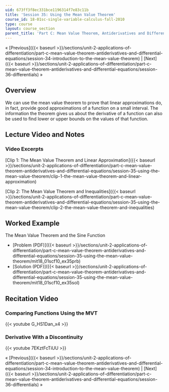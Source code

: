 ```yaml
---
uid: 673ff3f8ec331bce1196314f7e83c11b
title: 'Session 35: Using the Mean Value Theorem'
course_id: 18-01sc-single-variable-calculus-fall-2010
type: course
layout: course_section
parent_title: 'Part C: Mean Value Theorem, Antiderivatives and Differential Equations'
---
```


« [Previous]({{< baseurl >}}/sections/unit-2-applications-of-differentiation/part-c-mean-value-theorem-antiderivatives-and-differential-equations/session-34-introduction-to-the-mean-value-theorem) | [Next]({{< baseurl >}}/sections/unit-2-applications-of-differentiation/part-c-mean-value-theorem-antiderivatives-and-differential-equations/session-36-differentials) »

Overview
--------

We can use the mean value theorem to prove that linear approximations do, in fact, provide good approximations of a function on a small interval. The information the theorem gives us about the derivative of a function can also be used to find lower or upper bounds on the values of that function.

Lecture Video and Notes
-----------------------

### Video Excerpts

[Clip 1: The Mean Value Theorem and Linear Approximation]({{< baseurl >}}/sections/unit-2-applications-of-differentiation/part-c-mean-value-theorem-antiderivatives-and-differential-equations/session-35-using-the-mean-value-theorem/clip-1-the-mean-value-theorem-and-linear-approximation)

[Clip 2: The Mean Value Theorem and Inequalities]({{< baseurl >}}/sections/unit-2-applications-of-differentiation/part-c-mean-value-theorem-antiderivatives-and-differential-equations/session-35-using-the-mean-value-theorem/clip-2-the-mean-value-theorem-and-inequalities)

Worked Example
--------------

The Mean Value Theorem and the Sine Function

*   [Problem (PDF)]({{< baseurl >}}/sections/unit-2-applications-of-differentiation/part-c-mean-value-theorem-antiderivatives-and-differential-equations/session-35-using-the-mean-value-theorem/mit18_01scf10_ex35prb)
*   [Solution (PDF)]({{< baseurl >}}/sections/unit-2-applications-of-differentiation/part-c-mean-value-theorem-antiderivatives-and-differential-equations/session-35-using-the-mean-value-theorem/mit18_01scf10_ex35sol)

Recitation Video
----------------

### Comparing Functions Using the MVT

{{< youtube G_HS1Dan_x4 >}}

### Derivative With a Discontinuity

{{< youtube 7EKztFcTiUU >}}

« [Previous]({{< baseurl >}}/sections/unit-2-applications-of-differentiation/part-c-mean-value-theorem-antiderivatives-and-differential-equations/session-34-introduction-to-the-mean-value-theorem) | [Next]({{< baseurl >}}/sections/unit-2-applications-of-differentiation/part-c-mean-value-theorem-antiderivatives-and-differential-equations/session-36-differentials) »